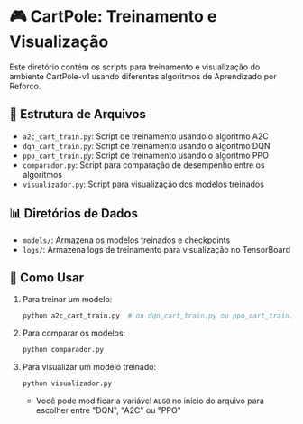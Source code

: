 # 🎮 CartPole: Treinamento e Visualização

Este diretório contém os scripts para treinamento e visualização do ambiente CartPole-v1 usando diferentes algoritmos de Aprendizado por Reforço.

## 📁 Estrutura de Arquivos

- `a2c_cart_train.py`: Script de treinamento usando o algoritmo A2C
- `dqn_cart_train.py`: Script de treinamento usando o algoritmo DQN
- `ppo_cart_train.py`: Script de treinamento usando o algoritmo PPO
- `comparador.py`: Script para comparação de desempenho entre os algoritmos
- `visualizador.py`: Script para visualização dos modelos treinados

## 📊 Diretórios de Dados

- `models/`: Armazena os modelos treinados e checkpoints
- `logs/`: Armazena logs de treinamento para visualização no TensorBoard

## 🚀 Como Usar

1. Para treinar um modelo:
   ```bash
   python a2c_cart_train.py  # ou dqn_cart_train.py ou ppo_cart_train.py
   ```

2. Para comparar os modelos:
   ```bash
   python comparador.py
   ```

3. Para visualizar um modelo treinado:
   ```bash
   python visualizador.py
   ```
   - Você pode modificar a variável `ALGO` no início do arquivo para escolher entre "DQN", "A2C" ou "PPO"
